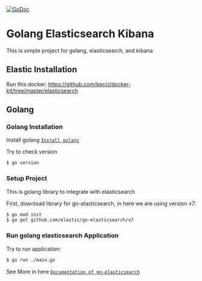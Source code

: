 [![GoDoc](https://godoc.org/github.com/elastic/go-elasticsearch?status.svg)](http://godoc.org/github.com/elastic/go-elasticsearch)

# Golang Elasticsearch Kibana
This is simple project for golang, elasticsearch, and kibana

## Elastic Installation
Run this docker: https://github.com/kecci/docker-kit/tree/master/elasticsearch

## Golang
### Golang Installation
Install golang [`Install golang`](https://golang.org/doc/install)

Try to check version
```bash
$ go version
```

### Setup Project
This is golang library to integrate with elasticsearch

First, download library for go-elasticsearch, in here we are using version v7:
```bash
$ go mod init
$ go get github.com/elastic/go-elasticsearch/v7
```

### Run golang elasticsearch Application
Try to run application:
```bash
$ go run ./main.go
```

See More in here [`Documentation of go-elasticsearch`](https://github.com/elastic/go-elasticsearch/)